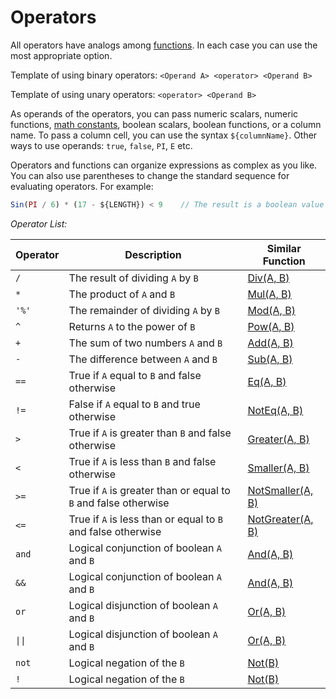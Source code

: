 <!-- TITLE: Operators -->
<!-- SUBTITLE: -->

# Operators

All operators have analogs among [functions](math-functions.md). In each case you can use the most appropriate option.

Template of using binary operators: `<Operand A> <operator> <Operand B>`

Template of using unary operators: `<operator> <Operand B>`

As operands of the operators, you can pass numeric scalars, numeric functions, [math constants](constants.md), boolean scalars, boolean functions, or a column name. To pass a column cell, you can use the syntax `${columnName}`. Other ways to use operands: `true`, `false`, `PI`, `E` etc.

Operators and functions can organize expressions as complex as you like. You can also use parentheses to change the standard sequence for evaluating operators. For example:

```javascript
Sin(PI / 6) * (17 - ${LENGTH}) < 9    // The result is a boolean value
```

*Operator List:*

| Operator | Description                                                              | Similar Function                                 |
| -------- | ------------------------------------------------------------------------ | ------------------------------------------------ |
| `/`      | The result of dividing `A` by `B`                                | [Div(A, B)](math-functions.md#div)               |
| `*`      | The product of `A` and `B`                                       | [Mul(A, B)](math-functions.md#mul)               |
| `'%'`    | The remainder of dividing `A` by `B`                             | [Mod(A, B)](math-functions.md#mod)               |
| `^`      | Returns `A` to the power of `B`                                          | [Pow(A, B)](math-functions.md#pow)               |
| `+`      | The sum of two numbers `A` and `B`                               | [Add(A, B)](math-functions.md#add)               |
| `-`      | The difference between `A` and `B`                               | [Sub(A, B)](math-functions.md#sub)               |
| `==`     | True if `A` equal to `B` and false otherwise                     | [Eq(A, B)](math-functions.md#eq)                 |
| `!=`     | False if `A` equal to `B` and true otherwise                     | [NotEq(A, B)](math-functions.md#noteq)           |
| `>`      | True if `A` is greater than `B` and false otherwise              | [Greater(A, B)](math-functions.md#greater)       |
| `<`      | True if `A` is less than `B` and false otherwise                 | [Smaller(A, B)](math-functions.md#smaller)       |
| `>=`     | True if `A` is greater than or equal to `B`  and false otherwise | [NotSmaller(A, B)](math-functions.md#notsmaller) |
| `<=`     | True if `A` is less than or equal to `B` and false otherwise     | [NotGreater(A, B)](math-functions.md#notgreater) |
| `and`    | Logical conjunction of boolean `A` and `B`                       | [And(A, B)](math-functions.md#and)               |
| `&&`     | Logical conjunction of boolean `A` and `B`                       | [And(A, B)](math-functions.md#and)               |
| `or`     | Logical disjunction of boolean `A` and `B`                       | [Or(A, B)](math-functions.md#or)                 |
| `\|\|`   | Logical disjunction of boolean `A` and `B`                       | [Or(A, B)](math-functions.md#or)                 |
| `not`    | Logical negation of the `B`                                      | [Not(B)](math-functions.md#not)                  |
| `!`      | Logical negation of the `B`                                      | [Not(B)](math-functions.md#not)                  |
